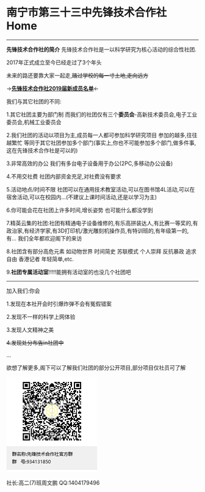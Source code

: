 # 南宁市第三十三中先锋技术合作社 Home
***
**先锋技术合作社的简介**
先锋技术合作社是一以科学研究为核心活动的综合性社团.

2017年正式成立至今已经走过了3个年头 

未来的路还要靠大家一起走,~~踏过学校的每一寸土地,走向远方~~

→**[先锋技术合作社2019届新成员名单](listof19.md)**←

我们与其它社团的不同:

1.其它社团主要为部门制 而我们的社团仅有三个**委员会**-高新技术委员会,电子工业委员会,机械工业委员会

2.我们社团的活动以项目为主,成员每一人都可参加科学研究项目 参加的越多,往往越繁忙 等同于其它社团参加多个部门(事实上,你也不可能参加多个部门,做多件事,这在先锋技术合作社是可以的)

3.非常高效的办公  我们有多台电子设备用于办公(2PC,多移动办公设备)

4.不用交社费 社团内部资金充足,对社费没有要求

5.活动地点/时间不限 社团可以在通用技术教室活动,可以在图书馆4L活动,可以在宿舍活动,可以在校园内...(不建议上课时间活动,还是以学习为主)

6.你可能会花在社团上许多时间,增长姿势 也可能什么都没学到

7.精英云集的社团:社团有精通电子设备维修的,有乐高拼装达人,有比赛一等奖的,有政治家,有经济学家,有3D打印机/激光雕刻机操作员,有特训班的,有年级第一的,有...   我们全年都欢迎阁下的来访

8.社团含有部分高危元素 如动物世界 时间简史 苏联模式 个人崇拜 反抗暴政 追求自由 香港记者 年轻简单,etc.

9.**社团专属活动室**!!!!!能拥有活动室的也没几个社团吧

------

加入我们:你会

1.发现在本社开会时引爆炸弹不会有冤假错案

2.发现不一样的科学上网体验

3.发现人文精神之美

~~4.发现处分布告in社团中~~

...

欲想了解更多,阁下可以了解我们社团的部分公开项目,部分项目仅社员可了解

![先锋技术合作社官方群](QQGropeQRcode.png)

社长:高二(7)班周文鹏 QQ:1404179496
